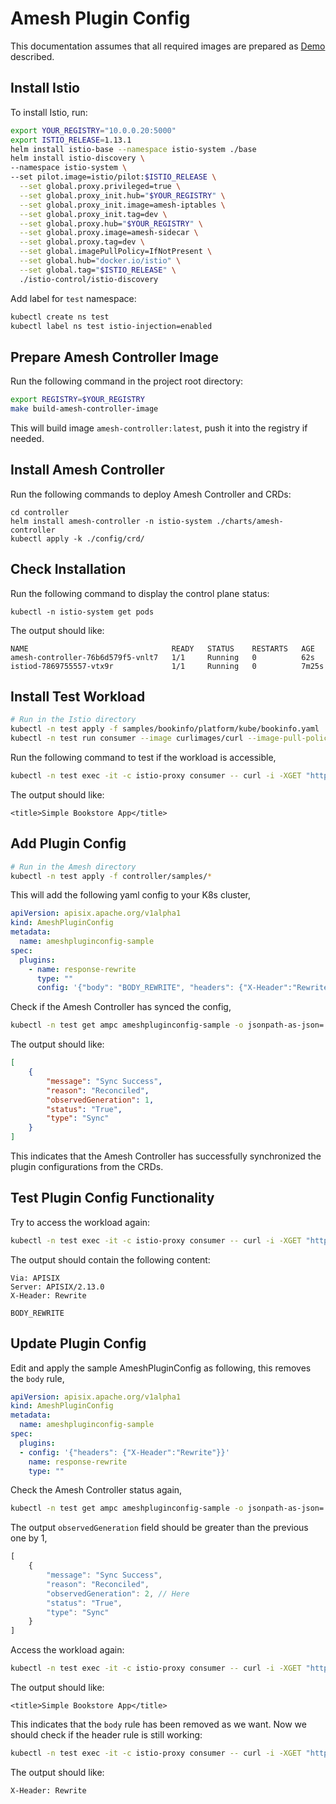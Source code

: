 # Amesh Plugin Config

This documentation assumes that all required images are prepared as [Demo](./demo.md) described.

## Install Istio

To install Istio, run:

```bash
export YOUR_REGISTRY="10.0.0.20:5000"
export ISTIO_RELEASE=1.13.1
helm install istio-base --namespace istio-system ./base
helm install istio-discovery \
--namespace istio-system \
--set pilot.image=istio/pilot:$ISTIO_RELEASE \
  --set global.proxy.privileged=true \
  --set global.proxy_init.hub="$YOUR_REGISTRY" \
  --set global.proxy_init.image=amesh-iptables \
  --set global.proxy_init.tag=dev \
  --set global.proxy.hub="$YOUR_REGISTRY" \
  --set global.proxy.image=amesh-sidecar \
  --set global.proxy.tag=dev \
  --set global.imagePullPolicy=IfNotPresent \
  --set global.hub="docker.io/istio" \
  --set global.tag="$ISTIO_RELEASE" \
  ./istio-control/istio-discovery
```

Add label for `test` namespace:

```bash
kubectl create ns test
kubectl label ns test istio-injection=enabled
```

## Prepare Amesh Controller Image

Run the following command in the project root directory:

```bash
export REGISTRY=$YOUR_REGISTRY
make build-amesh-controller-image
```

This will build image `amesh-controller:latest`, push it into the registry if needed.

## Install Amesh Controller

Run the following commands to deploy Amesh Controller and CRDs:

```
cd controller
helm install amesh-controller -n istio-system ./charts/amesh-controller
kubectl apply -k ./config/crd/
```

## Check Installation

Run the following command to display the control plane status:

```
kubectl -n istio-system get pods
```

The output should like:

```
NAME                                READY   STATUS    RESTARTS   AGE
amesh-controller-76b6d579f5-vnlt7   1/1     Running   0          62s
istiod-7869755557-vtx9r             1/1     Running   0          7m25s
```

## Install Test Workload

```bash
# Run in the Istio directory
kubectl -n test apply -f samples/bookinfo/platform/kube/bookinfo.yaml
kubectl -n test run consumer --image curlimages/curl --image-pull-policy IfNotPresent --command sleep 1d
```

Run the following command to test if the workload is accessible,

```bash
kubectl -n test exec -it -c istio-proxy consumer -- curl -i -XGET "http://productpage:9080/productpage" | grep -o "<title>.*</title>"
```

The output should like:

```
<title>Simple Bookstore App</title>
```

## Add Plugin Config

```bash
# Run in the Amesh directory
kubectl -n test apply -f controller/samples/*
```

This will add the following yaml config to your K8s cluster, 

```yaml
apiVersion: apisix.apache.org/v1alpha1
kind: AmeshPluginConfig
metadata:
  name: ameshpluginconfig-sample
spec:
  plugins:
    - name: response-rewrite
      type: ""
      config: '{"body": "BODY_REWRITE", "headers": {"X-Header":"Rewrite"}}'
```

Check if the Amesh Controller has synced the config,

```bash
kubectl -n test get ampc ameshpluginconfig-sample -o jsonpath-as-json='{.status.conditions[0]}'
```

The output should like:

```json
[
    {
        "message": "Sync Success",
        "reason": "Reconciled",
        "observedGeneration": 1,
        "status": "True",
        "type": "Sync"
    }
]
```

This indicates that the Amesh Controller has successfully synchronized the plugin configurations from the CRDs.

## Test Plugin Config Functionality

Try to access the workload again:

```bash
kubectl -n test exec -it -c istio-proxy consumer -- curl -i -XGET "http://productpage:9080/productpage"
```

The output should contain the following content:

```
Via: APISIX
Server: APISIX/2.13.0
X-Header: Rewrite

BODY_REWRITE
```

## Update Plugin Config

Edit and apply the sample AmeshPluginConfig as following, this removes the `body` rule,

```yaml
apiVersion: apisix.apache.org/v1alpha1
kind: AmeshPluginConfig
metadata:
  name: ameshpluginconfig-sample
spec:
  plugins:
  - config: '{"headers": {"X-Header":"Rewrite"}}'
    name: response-rewrite
    type: ""
```

Check the Amesh Controller status again,

```bash
kubectl -n test get ampc ameshpluginconfig-sample -o jsonpath-as-json='{.status.conditions[0]}'
```

The output `observedGeneration` field should be greater than the previous one by 1,

```js
[
    {
        "message": "Sync Success",
        "reason": "Reconciled",
        "observedGeneration": 2, // Here
        "status": "True",
        "type": "Sync"
    }
]
```

Access the workload again:

```bash
kubectl -n test exec -it -c istio-proxy consumer -- curl -i -XGET "http://productpage:9080/productpage" | grep -o "<title>.*</title>"
```

The output should like:

```
<title>Simple Bookstore App</title>
```

This indicates that the `body` rule has been removed as we want.
Now we should check if the header rule is still working:

```bash
kubectl -n test exec -it -c istio-proxy consumer -- curl -i -XGET "http://productpage:9080/productpage" | grep "X-Header"
```

The output should like:

```
X-Header: Rewrite
```
